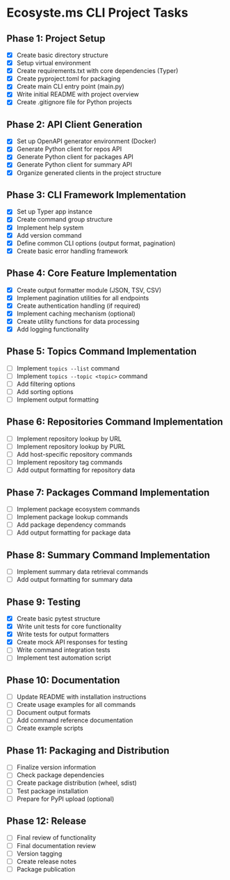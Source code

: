# Ecosyste.ms CLI Project Tasks

## Phase 1: Project Setup
- [x] Create basic directory structure
- [x] Setup virtual environment
- [x] Create requirements.txt with core dependencies (Typer)
- [x] Create pyproject.toml for packaging
- [x] Create main CLI entry point (main.py)
- [x] Write initial README with project overview
- [x] Create .gitignore file for Python projects

## Phase 2: API Client Generation
- [x] Set up OpenAPI generator environment (Docker)
- [x] Generate Python client for repos API
- [x] Generate Python client for packages API
- [x] Generate Python client for summary API
- [x] Organize generated clients in the project structure

## Phase 3: CLI Framework Implementation
- [x] Set up Typer app instance
- [x] Create command group structure
- [x] Implement help system
- [x] Add version command
- [x] Define common CLI options (output format, pagination)
- [x] Create basic error handling framework

## Phase 4: Core Feature Implementation
- [x] Create output formatter module (JSON, TSV, CSV)
- [x] Implement pagination utilities for all endpoints
- [x] Create authentication handling (if required)
- [x] Implement caching mechanism (optional)
- [x] Create utility functions for data processing
- [x] Add logging functionality

## Phase 5: Topics Command Implementation
- [ ] Implement `topics --list` command
- [ ] Implement `topics --topic <topic>` command
- [ ] Add filtering options
- [ ] Add sorting options
- [ ] Implement output formatting

## Phase 6: Repositories Command Implementation
- [ ] Implement repository lookup by URL
- [ ] Implement repository lookup by PURL
- [ ] Add host-specific repository commands
- [ ] Implement repository tag commands
- [ ] Add output formatting for repository data

## Phase 7: Packages Command Implementation
- [ ] Implement package ecosystem commands
- [ ] Implement package lookup commands
- [ ] Add package dependency commands
- [ ] Add output formatting for package data

## Phase 8: Summary Command Implementation
- [ ] Implement summary data retrieval commands
- [ ] Add output formatting for summary data

## Phase 9: Testing
- [x] Create basic pytest structure
- [x] Write unit tests for core functionality
- [x] Write tests for output formatters
- [x] Create mock API responses for testing
- [ ] Write command integration tests
- [ ] Implement test automation script

## Phase 10: Documentation
- [ ] Update README with installation instructions
- [ ] Create usage examples for all commands
- [ ] Document output formats
- [ ] Add command reference documentation
- [ ] Create example scripts

## Phase 11: Packaging and Distribution
- [ ] Finalize version information
- [ ] Check package dependencies
- [ ] Create package distribution (wheel, sdist)
- [ ] Test package installation
- [ ] Prepare for PyPI upload (optional)

## Phase 12: Release
- [ ] Final review of functionality
- [ ] Final documentation review
- [ ] Version tagging
- [ ] Create release notes
- [ ] Package publication
